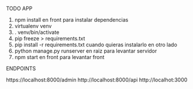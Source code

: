 TODO APP

1. npm install en front para instalar dependencias
2. virtualenv venv
3. . venv/bin/activate
4. pip freeze > requirements.txt
5. pip install -r requirements.txt cuando quieras instalarlo en otro lado
6. python manage.py runserver en raiz para levantar servidor
7. npm start en front para levantar front

ENDPOINTS

https://localhost:8000/admin
http://localhost:8000/api
http://localhot:3000

